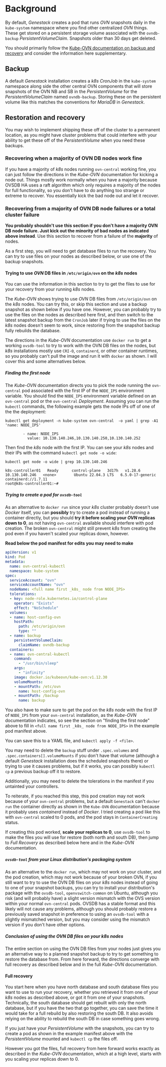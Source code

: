 # Background

By default, _Genestack_ creates a pod that runs _OVN_ snapshots daily in the `kube-system` namespace where you find other centralized _OVN_ things. These get stored on a persistent storage volume associated with the `ovndb-backup` _PersistentVolumeClaim_. Snapshots older than 30 days get deleted.

You should primarily follow the [Kube-OVN documentation on backup and recovery](https://kubeovn.github.io/docs/stable/en/ops/recover-db/) and consider the information here supplementary.

## Backup

A default _Genestack_ installation creates a _k8s_ _CronJob_ in the `kube-system` namespace along side the other central OVN components that will store snapshots of the OVN NB and SB in the _PersistentVolume_ for the _PersistentVolumeClaim_ named `ovndb-backup`. Storing these on the persistent volume like this matches the conventions for _MariaDB_ in _Genestack_.

## Restoration and recovery

You may wish to implement shipping these off of the cluster to a permanent location, as you might have cluster problems that could interfere with your ability to get these off of the _PersistentVolume_ when you need these backups.

### Recovering when a majority of OVN DB nodes work fine

If you have a majority of _k8s_ nodes running `ovn-central` working fine, you can just follow the directions in the _Kube-OVN_ documentation for kicking a node out. Things mostly work normally when you have a majority because OVSDB HA uses a raft algorithm which only requires a majority of the nodes for full functionality, so you don't have to do anything too strange or extreme to recover. You essentially kick the bad node out and let it recover.

### Recovering from a majority of OVN DB node failures or a total cluster failure

**You probably shouldn't use this section if you don't have a majority OVN DB node failure. Just kick out the minority of bad nodes as indicated above instead**. Use this section to recover from a failure of the **majority** of nodes.

As a first step, you will need to get database files to run the recovery. You can try to use files on your nodes as described below, or use one of the backup snapshots.

#### Trying to use _OVN_ DB files in `/etc/origin/ovn` on the _k8s_ nodes

You can use the information in this section to try to get the files to use for your recovery from your running _k8s_ nodes.

The _Kube-OVN_ shows trying to use _OVN_ DB files from `/etc/origin/ovn` on the _k8s_ nodes. You can try this, or skip this section and use a backup snapshot as shown below if you have one. However, you can probably try to use the files on the nodes as described here first, and then switch to the latest snapshot backup from the `CronJob` later if trying to use the files on the _k8s_ nodes doesn't seem to work, since restoring from the snapshot backup fully rebuilds the database.

The directions in the _Kube-OVN_ documentation use `docker run` to get a working `ovsdb-tool` to try to work with the OVN DB files on the nodes, but _k8s_ installations mostly use `CRI-O`, `containerd`, or other container runtimes, so you probably can't pull the image and run it with `docker` as shown. I will cover this and some alternatives below.

##### Finding the first node

The _Kube-OVN_ documentation directs you to pick the node running the `ovn-central` pod associated with the first IP of the `NODE_IPS` environment variable. You should find the `NODE_IPS` environment variable defined on an `ovn-central` pod or the `ovn-central` _Deployment_. Assuming you can run the `kubectl` commands, the following example gets the node IPs off of one of the the deployment:

``` shell
kubectl get deployment -n kube-system ovn-central  -o yaml | grep -A1 'name: NODE_IPS'

        - name: NODE_IPS
          value: 10.130.140.246,10.130.140.250,10.130.140.252
```

Then find the _k8s_ node with the first IP. You can see your _k8s_ nodes and their IPs with the command `kubectl get node -o wide`:

``` shell
kubectl get node -o wide | grep 10.130.140.246

k8s-controller01   Ready      control-plane   3d17h   v1.28.6   10.130.140.246   <none>        Ubuntu 22.04.3 LTS   6.5.0-17-generic    containerd://1.7.11
root@k8s-controller01:~#
```

##### Trying to create a pod for `ovsdb-tool`

As an alternative to `docker run` since your _k8s_ cluster probably doesn't use _Docker_ itself, you can **possibly** try to create a pod instead of running a container directly, but you should **try it before scaling your _OVN_ replicas down to 0**, as not having `ovn-central` available should interfere with pod creation. The broken `ovn-central` might still prevent _k8s_ from creating the pod even if you haven't scaled your replicas down, however.

**Read below the pod manifest for edits you may need to make**

``` yaml
apiVersion: v1
kind: Pod
metadata:
  name: ovn-central-kubectl
  namespace: kube-system
spec:
  serviceAccount: "ovn"
  serviceAccountName: "ovn"
  nodeName: <full name first _k8s_ node from NODE_IPS>
  tolerations:
  - key: node-role.kubernetes.io/control-plane
    operator: "Exists"
    effect: "NoSchedule"
  volumes:
  - name: host-config-ovn
    hostPath:
      path: /etc/origin/ovn
      type: ""
  - name: backup
    persistentVolumeClaim:
      claimName: ovndb-backup
  containers:
  - name: ovn-central-kubectl
    command:
      - "/usr/bin/sleep"
    args:
      - "infinity"
    image: docker.io/kubeovn/kube-ovn:v1.12.30
    volumeMounts:
    - mountPath: /etc/ovn
      name: host-config-ovn
    - mountPath: /backup
      name: backup
```

You also have to make sure to get the pod on the _k8s_ node with the first IP of `NODE_IPS` from your `ovn-central` installation, as the _Kube-OVN_ documentation indicates, so see the section on "finding the first node" above to fill in `<full name first _k8s_ node from NODE_IPS>` in the example pod manifest above.

You can save this to a YAML file, and `kubectl apply -f <file>`.

You may need to delete the `backup` stuff under `.spec.volumes` and `.spec.containers[].volumeMounts` if you don't have that volume (although a default _Genestack_ installation does the scheduled snapshots there) or trying to use it causes problems, but if it works, you can possibly `kubectl cp` a previous backup off it to restore.

Additionally, you may need to delete the tolerations in the manifest if you untainted your controllers.

To reiterate, if you reached this step, this pod creation may not work because of your `ovn-central` problems, but a default `Genestack` can't `docker run` the container directly as shown in the `Kube-OVN` documentation because it probably uses _containerd_ instead of _Docker_. I tried creating a pod like this with `ovn-central` scaled to 0 pods, and the pod stays in `ContainerCreating` status.

If creating this pod worked, **scale your replicas to 0**, use `ovsdb-tool` to make the files you will use for restore (both north and south DB), then jump to _Full Recovery_ as described below here and in the _Kube-OVN_ documentation.

##### `ovsdb-tool` from your Linux distribution's packaging system

As an alternative to the `docker run`, which may not work on your cluster, and the pod creation, which may not work because of your broken OVN, if you still want to try to use the OVN DB files on your _k8s_ nodes instead of going to one of your snapshot backups, you can try to install your distribution's package with the `ovsdb-tool`, `openvswitch-common` on Ubuntu, although you risk (and will probably have) a slight version mismatch with the OVS version within your normal `ovn-central` pods. OVSDB has a stable format and this likely will not cause any problems, although you should probably restore a previously saved snapshot in preference to using an `ovsdb-tool` with a slightly mismatched version, but you may consider using the mismatch version if you don't have other options.

##### Conclusion of using the OVN DB files on your _k8s_ nodes

The entire section on using the OVN DB files from your nodes just gives you an alternative way to a planned snapshot backup to try to get something to restore the database from. From here forward, the directions converge with full recovery as described below and in the full _Kube-OVN_ documentation.

#### Full recovery

You start here when you have north database and south database files you want to use to run your recovery, whether you retrieved it from one of your _k8s_ nodes as described above, or got it from one of your snapshots. Technically, the south database should get rebuilt with only the north database, but if you have the two that go together, you can save the time it would take for a full rebuild by also restoring the south DB. It also avoids relying on the ability to rebuild the south DB in case something goes wrong.

If you just have your _PersistentVolume_ with the snapshots, you can try to create a pod as shown in the example manifest above with the _PersistentVolume_ mounted and `kubectl cp` the files off.

However you got the files, full recovery from here forward works exactly as described in the _Kube-OVN_ documentation, which at a high level, starts with you scaling your replicas down to 0.
